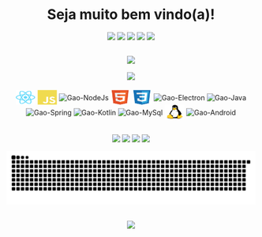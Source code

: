 <div align="center">
  <h1>Seja muito bem vindo(a)!</h1>
</div>

<div align="center">
  <img height="40px" src="https://c.tenor.com/ZfEvClq8TnkAAAAC/cat-cool.gif"/>
  <img height="70px" src="https://c.tenor.com/ZfEvClq8TnkAAAAC/cat-cool.gif"/>
  <img height="100px" src="https://c.tenor.com/ZfEvClq8TnkAAAAC/cat-cool.gif"/>
  <img height="70px" src="https://c.tenor.com/ZfEvClq8TnkAAAAC/cat-cool.gif"/>
  <img height="40px" src="https://c.tenor.com/ZfEvClq8TnkAAAAC/cat-cool.gif"/>
</div>

##

<div align="center">
  <a href="https://github.com/gaonpre">
    <!-- <img height="180em" src="https://github-readme-stats.vercel.app/api?username=gaonpre&show_icons=true&theme=solarized-dark&include_all_commits=true&count_private=true"/> -->
    <img height="180em" src="https://github-readme-stats.vercel.app/api?username=gaonpre&show_icons=true&bg_color=30,e96443,904e95&title_color=fff&text_color=fff&include_all_commits=true&count_private=true"/>
  </a>
</div>
  
<p align="center">
  <a href="https://github.com/gaonpre">
    <!-- <img height="180em" src="https://github-readme-streak-stats.herokuapp.com/?user=gaonpre&theme=solarized-dark" /> -->
  </a>
</p> 

<div align="center">
  <a href="https://github.com/gaonpre">
    <!-- <img height="180em" src="https://github-readme-stats.vercel.app/api/top-langs/?username=gaonpre&layout=compact&langs_count=7&theme=solarized-dark"/> -->
    <img height="180em" src="https://github-readme-stats.vercel.app/api/top-langs/?username=gaonpre&layout=compact&langs_count=7&bg_color=30,e96443,904e95&title_color=fff&text_color=fff"/>
  </a>
</div>
 
<div style="display: inline_block" align="center"><br>
  <img align="center" alt="Gao-React" height="30" width="40" src="https://raw.githubusercontent.com/devicons/devicon/master/icons/react/react-original.svg">
  <img align="center" alt="Gao-Js" height="30" width="40" src="https://raw.githubusercontent.com/devicons/devicon/master/icons/javascript/javascript-plain.svg">
  <img align="center" alt="Gao-NodeJs" height="30" width="40" src="https://cdn.jsdelivr.net/gh/devicons/devicon/icons/nodejs/nodejs-original.svg" />
  <img align="center" alt="Gao-HTML" height="30" width="40" src="https://raw.githubusercontent.com/devicons/devicon/master/icons/html5/html5-original.svg">
  <img align="center" alt="Gao-CSS" height="30" width="40" src="https://raw.githubusercontent.com/devicons/devicon/master/icons/css3/css3-original.svg">
  <img align="center" alt="Gao-Electron" height="30" width="40"src="https://cdn.jsdelivr.net/gh/devicons/devicon/icons/electron/electron-original.svg" />
  <img align="center" alt="Gao-Java" height="30" width="40" src="https://cdn.jsdelivr.net/gh/devicons/devicon/icons/java/java-original.svg" />
  <img align="center" alt="Gao-Spring" height="30" width="40" src="https://cdn.jsdelivr.net/gh/devicons/devicon/icons/spring/spring-original.svg" />
  <img align="center" alt="Gao-Kotlin" height="30" width="40" src="https://cdn.jsdelivr.net/gh/devicons/devicon/icons/kotlin/kotlin-original.svg" />
  <img align="center" alt="Gao-MySql" height="30" width="40" src="https://cdn.jsdelivr.net/gh/devicons/devicon/icons/mysql/mysql-original.svg" />
  <img align="center" alt="Gao-Linux" height="30" width="40" src="https://raw.githubusercontent.com/devicons/devicon/master/icons/linux/linux-original.svg">
  <img align="center" alt="Gao-Android" height="30" width="40" src="https://cdn.jsdelivr.net/gh/devicons/devicon/icons/android/android-plain.svg">
</div>
  
##

<div align="center">
  <a href="https://instagram.com/giovan2y" target="_blank"><img src="https://img.shields.io/badge/-Instagram-%23E4405F?style=for-the-badge&logo=instagram&logoColor=white" target="_blank"></a>
  <a href="https://discord.gg/YG7J7Kpt" target="_blank"><img src="https://img.shields.io/badge/Discord-7289DA?style=for-the-badge&logo=discord&logoColor=white" target="_blank"></a> 
  <a href = "mailto:gaonpre@gmail.com"><img src="https://img.shields.io/badge/-Gmail-%23333?style=for-the-badge&logo=gmail&logoColor=white" target="_blank"></a>
  <a href="https://www.linkedin.com/in/giovanny-azevedo-b50535135/" target="_blank"><img src="https://img.shields.io/badge/-LinkedIn-%230077B5?style=for-the-badge&logo=linkedin&logoColor=white" target="_blank"></a>
<div>
  
![Snake animation](https://github.com/gaonpre/gaonpre/blob/output/github-contribution-grid-snake.svg)

##
  
<!-- ## TViews <br> -->
<p align="center"> 
  <img alingn="center" src="https://profile-counter.glitch.me/gaonpre/count.svg" />
</p>
